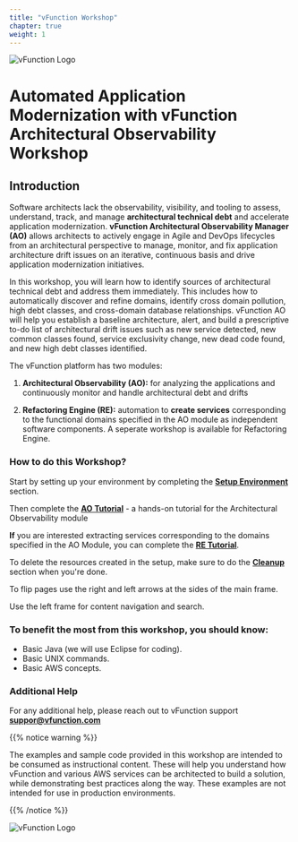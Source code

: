 ```yaml
---
title: "vFunction Workshop"
chapter: true
weight: 1
---
```


![vFunction Logo](/images/vFunction.png)

# Automated Application Modernization with vFunction Architectural Observability Workshop

## Introduction

Software architects lack the observability, visibility, and tooling to assess, understand, track, and manage **architectural technical debt** and accelerate application modernization. **vFunction Architectural Observability Manager (AO)** allows architects to actively engage in Agile and DevOps lifecycles from an architectural perspective to manage, monitor, and fix application architecture drift issues on an iterative, continuous basis and drive application modernization initiatives. 

In this workshop, you will learn how to identify sources of architectural technical debt and address them immediately. This includes how to automatically discover and refine domains, identify cross domain pollution, high debt classes, and cross-domain database relationships. vFunction AO will help you establish a baseline architecture, alert, and build a prescriptive to-do list of architectural drift issues such as new service detected, new common classes found, service exclusivity change, new dead code found, and new high debt classes identified. 

The vFunction platform has two modules:

1. **Architectural Observability (AO):** for analyzing the applications and continuously monitor and handle architectural debt and drifts

2. **Refactoring Engine (RE):** automation to **create services** corresponding to the functional domains specified in the AO module as independent software components. A seperate workshop is available for Refactoring Engine. 

### How to do this Workshop?

Start by setting up your environment by completing the **[Setup Environment](/10_setup.html)** section.

Then complete the **[AO Tutorial](/100_architectural-observability.html)** - a hands-on tutorial for the Architectural Observability module

**If** you are interested extracting services corresponding to the domains specified in the AO Module, you can complete the **[RE Tutorial](https://awsworkshop.io/)**.

To delete the resources created in the setup, make sure to do the **[Cleanup](/300_cleanup.html)** section when you're done.

To flip pages use the right and left arrows at the sides of the main frame.

Use the left frame for content navigation and search.

### To benefit the most from this workshop, you should know:

- Basic Java (we will use Eclipse for coding).
- Basic UNIX commands.
- Basic AWS concepts.

### Additional Help
For any additional help, please reach out to vFunction support **[suppor@vfunction.com](mailto:support@vfunction.com)**

{{% notice warning %}}
<p style='text-align: left;'>
The examples and sample code provided in this workshop are intended to be consumed as instructional content. These will help you understand how vFunction and various AWS services can be architected to build a solution, while demonstrating best practices along the way. These examples are not intended for use in production environments.
</p>
{{% /notice %}}

![vFunction Logo](/images/vFunction.png)


